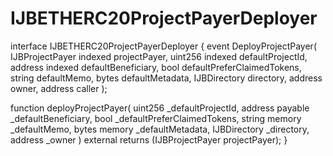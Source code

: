 # IJBETHERC20ProjectPayerDeployer

interface IJBETHERC20ProjectPayerDeployer {
  event DeployProjectPayer(
    IJBProjectPayer indexed projectPayer,
    uint256 indexed defaultProjectId,
    address indexed defaultBeneficiary,
    bool defaultPreferClaimedTokens,
    string defaultMemo,
    bytes defaultMetadata,
    IJBDirectory directory,
    address owner,
    address caller
  );

  function deployProjectPayer(
    uint256 _defaultProjectId,
    address payable _defaultBeneficiary,
    bool _defaultPreferClaimedTokens,
    string memory _defaultMemo,
    bytes memory _defaultMetadata,
    IJBDirectory _directory,
    address _owner
  ) external returns (IJBProjectPayer projectPayer);
}
```

